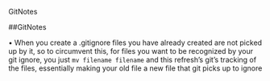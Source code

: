 GitNotes

##GitNotes

• When you create a .gitignore files you have already created are not picked up by it, so to circumvent this, for files you want to be recognized by your git ignore, you just `mv filename filename` and this refresh’s git’s tracking of the files, essentially making your old file a new file that git picks up to ignore

